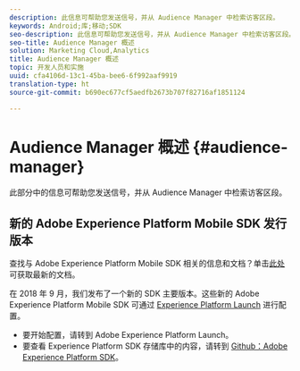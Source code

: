 ```yaml
---
description: 此信息可帮助您发送信号，并从 Audience Manager 中检索访客区段。
keywords: Android;库;移动;SDK
seo-description: 此信息可帮助您发送信号，并从 Audience Manager 中检索访客区段。
seo-title: Audience Manager 概述
solution: Marketing Cloud,Analytics
title: Audience Manager 概述
topic: 开发人员和实施
uuid: cfa4106d-13c1-45ba-bee6-6f992aaf9919
translation-type: ht
source-git-commit: b690ec677cf5aedfb2673b707f82716af1851124

---
```



# Audience Manager 概述 {#audience-manager}

此部分中的信息可帮助您发送信号，并从 Audience Manager 中检索访客区段。

## 新的 Adobe Experience Platform Mobile SDK 发行版本

查找与 Adobe Experience Platform Mobile SDK 相关的信息和文档？单击[此处](https://aep-sdks.gitbook.io/docs/)可获取最新的文档。

在 2018 年 9 月，我们发布了一个新的 SDK 主要版本。这些新的 Adobe Experience Platform Mobile SDK 可通过 [Experience Platform Launch](https://www.adobe.com/cn/experience-platform/launch.html) 进行配置。

* 要开始配置，请转到 Adobe Experience Platform Launch。
* 要查看 Experience Platform SDK 存储库中的内容，请转到 [Github：Adobe Experience Platform SDK](https://github.com/Adobe-Marketing-Cloud/acp-sdks)。
